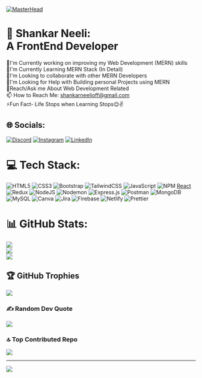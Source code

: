 [![MasterHead](https://user-images.githubusercontent.com/10498744/210012254-234538ff-d198-48aa-8964-37e6fd45d227.gif)](https://Shankarneeli.io)
<imge align="right" alt="Coding" width="300" src="user.jpeg">

# 💫 Shankar Neeli:<br> A FrontEnd Developer
🔭I'm Currently working on improving my Web Development (MERN) skills <br>🌱I'm Currently Learning MERN Stack (In Detail)<br>👯I'm Looking to collaborate with other MERN Developers<br>🤝I'm Looking for Help with Building personal Projects using MERN<br>💬Reach/Ask me About Web Development Related<br>📫 How to Reach Me: shankarneelioff@gmail.com<br>⚡Fun Fact- Life Stops when Learning Stops😌✌<br>


## 🌐 Socials:
[![Discord](https://img.shields.io/badge/Discord-%237289DA.svg?logo=discord&logoColor=white)](https://discord.gg/https://discord.gg/CX7xt9Ps) [![Instagram](https://img.shields.io/badge/Instagram-%23E4405F.svg?logo=Instagram&logoColor=white)](https://www.instagram.com/shankar_neeli/) [![LinkedIn](https://img.shields.io/badge/LinkedIn-%230077B5.svg?logo=linkedin&logoColor=white)](https://www.linkedin.com/in/shankar-neeli/) 

# 💻 Tech Stack:
![HTML5](https://img.shields.io/badge/html5-%23E34F26.svg?style=for-the-badge&logo=html5&logoColor=white) ![CSS3](https://img.shields.io/badge/css3-%231572B6.svg?style=for-the-badge&logo=css3&logoColor=white) ![Bootstrap](https://img.shields.io/badge/bootstrap-%238511FA.svg?style=for-the-badge&logo=bootstrap&logoColor=white) ![TailwindCSS](https://img.shields.io/badge/tailwindcss-%2338B2AC.svg?style=for-the-badge&logo=tailwind-css&logoColor=white) ![JavaScript](https://img.shields.io/badge/javascript-%23323330.svg?style=for-the-badge&logo=javascript&logoColor=%23F7DF1E) ![NPM](https://img.shields.io/badge/NPM-%23CB3837.svg?style=for-the-badge&logo=npm&logoColor=white) [React](https://img.shields.io/badge/react-%2320232a.svg?style=for-the-badge&logo=react&logoColor=%2361DAFB)  ![Redux](https://img.shields.io/badge/redux-%23593d88.svg?style=for-the-badge&logo=redux&logoColor=white) ![NodeJS](https://img.shields.io/badge/node.js-6DA55F?style=for-the-badge&logo=node.js&logoColor=white) ![Nodemon](https://img.shields.io/badge/NODEMON-%23323330.svg?style=for-the-badge&logo=nodemon&logoColor=%BBDEAD)  ![Express.js](https://img.shields.io/badge/express.js-%23404d59.svg?style=for-the-badge&logo=express&logoColor=%2361DAFB)  ![Postman](https://img.shields.io/badge/Postman-FF6C37?style=for-the-badge&logo=postman&logoColor=white) ![MongoDB](https://img.shields.io/badge/MongoDB-%234ea94b.svg?style=for-the-badge&logo=mongodb&logoColor=white)  ![MySQL](https://img.shields.io/badge/mysql-4479A1.svg?style=for-the-badge&logo=mysql&logoColor=white)  ![Canva](https://img.shields.io/badge/Canva-%2300C4CC.svg?style=for-the-badge&logo=Canva&logoColor=white) ![Jira](https://img.shields.io/badge/jira-%230A0FFF.svg?style=for-the-badge&logo=jira&logoColor=white) ![Firebase](https://img.shields.io/badge/firebase-a08021?style=for-the-badge&logo=firebase&logoColor=ffcd34) ![Netlify](https://img.shields.io/badge/netlify-%23000000.svg?style=for-the-badge&logo=netlify&logoColor=#00C7B7)  ![Prettier](https://img.shields.io/badge/prettier-%23F7B93E.svg?style=for-the-badge&logo=prettier&logoColor=black) 
# 📊 GitHub Stats:
![](https://github-readme-stats.vercel.app/api?username=Shankarneeli&theme=vision-friendly-dark&hide_border=true&include_all_commits=true&count_private=true)<br/>
![](https://github-readme-streak-stats.herokuapp.com/?user=Shankarneeli&theme=vision-friendly-dark&hide_border=true)<br/>
![](https://github-readme-stats.vercel.app/api/top-langs/?username=Shankarneeli&theme=vision-friendly-dark&hide_border=true&include_all_commits=true&count_private=true&layout=compact)

## 🏆 GitHub Trophies
![](https://github-profile-trophy.vercel.app/?username=Shankarneeli&theme=vision-friendly-dark&no-frame=true&no-bg=false&margin-w=4)

### ✍️ Random Dev Quote
![](https://quotes-github-readme.vercel.app/api?type=horizontal&theme=dark)

### 🔝 Top Contributed Repo
![](https://github-contributor-stats.vercel.app/api?username=Shankarneeli&limit=5&theme=vision-friendly-dark&combine_all_yearly_contributions=true)

---
[![](https://visitcount.itsvg.in/api?id=Shankarneeli&icon=6&color=1)](https://visitcount.itsvg.in)

<!-- Proudly created with GPRM ( https://gprm.itsvg.in ) -->
